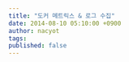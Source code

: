 ```yaml
---
title: "도커 메트릭스 & 로그 수집"
date: 2014-08-10 05:10:00 +0900
author: nacyot
tags: 
published: false
---
```

